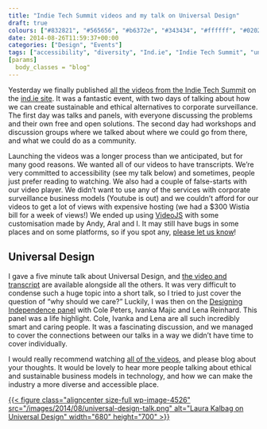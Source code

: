 ```yaml
---
title: "Indie Tech Summit videos and my talk on Universal Design"
draft: true
colours: ["#832821", "#565656", "#b6372e", "#343434", "#ffffff", "#020202", "#ffffff"]
date: 2014-08-26T11:59:37+00:00
categories: ["Design", "Events"]
tags: ["accessibility", "diversity", "Ind.ie", "Indie Tech Summit", "universal design", "video"]
[params]
  body_classes = "blog"
---
```


Yesterday we finally published [all the videos from the Indie Tech Summit](https://ind.ie/summit/videos) on the [ind.ie site](https://ind.ie/). It was a fantastic event, with two days of talking about how we can create sustainable and ethical alternatives to corporate surveillance. The first day was talks and panels, with everyone discussing the problems and their own free and open solutions. The second day had workshops and discussion groups where we talked about where we could go from there, and what we could do as a community.

Launching the videos was a longer process than we anticipated, but for many good reasons. We wanted all of our videos to have transcripts. We’re very committed to accessibility (see my talk below) and sometimes, people just prefer reading to watching. We also had a couple of false-starts with our video player. We didn’t want to use any of the services with corporate surveillance business models (Youtube is out) and we couldn’t afford for our videos to get a lot of views with expensive hosting (we had a $300 Wistia bill for a week of views!) We ended up using [VideoJS](http://www.videojs.com/) with some customisation made by Andy, Aral and I. It may still have bugs in some places and on some platforms, so if you spot any, [please let us know](mailto:hello@ind.ie)!

## Universal Design

I gave a five minute talk about Universal Design, and [the video and transcript](https://ind.ie/summit/videos/laura-kalbag/) are available alongside all the others. It was very difficult to condense such a huge topic into a short talk, so I tried to just cover the question of “why should we care?” Luckily, I was then on the [Designing Independence panel](https://ind.ie/summit/videos/designing-independence-panel/) with Cole Peters, Ivanka Majic and Lena Reinhard. This panel was a life highlight. Cole, Ivanka and Lena are all such incredibly smart and caring people. It was a fascinating discussion, and we managed to cover the connections between our talks in a way we didn’t have time to cover individually.

I would really recommend watching [all of the videos](https://ind.ie/summit/videos/), and please blog about your thoughts. It would be lovely to hear more people talking about ethical and sustainable business models in technology, and how we can make the industry a more diverse and accessible place.

[{{< figure class="aligncenter size-full wp-image-4526" src="/images/2014/08/universal-design-talk.png" alt="Laura Kalbag on Universal Design" width="680" height="700" >}}](https://ind.ie/summit/videos/laura-kalbag/)

	